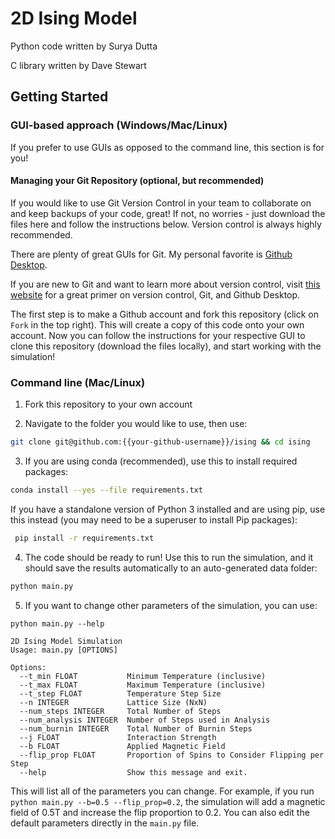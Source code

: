 # 2D Ising Model

Python code written by Surya Dutta

C library written by Dave Stewart 

## Getting Started

### GUI-based approach (Windows/Mac/Linux)

If you prefer to use GUIs as opposed to the command line, this section is for you!

#### Managing your Git Repository (optional, but recommended)

If you would like to use Git Version Control in your team to collaborate on and keep backups of your code, great! If not, no worries - just download the files here and follow the instructions below. Version control is always highly recommended.

There are plenty of great GUIs for Git. My personal favorite is [Github Desktop](https://desktop.github.com/).

If you are new to Git and want to learn more about version control, visit [this website](https://programminghistorian.org/lessons/getting-started-with-github-desktop) for a great primer on version control, Git, and Github Desktop.

The first step is to make a Github account and fork this repository (click on `Fork` in the top right). This will create a copy of this code onto your own account. Now you can follow the instructions for your respective GUI to clone this repository (download the files locally), and start working with the simulation!

### Command line (Mac/Linux)

1. Fork this repository to your own account

2. Navigate to the folder you would like to use, then use:
  ```bash
  git clone git@github.com:{{your-github-username}}/ising && cd ising
  ```

3. If you are using conda (recommended), use this to install required packages:
  ```bash
  conda install --yes --file requirements.txt
  ```

  If you have a standalone version of Python 3 installed and are using pip, use this instead (you may need to be a superuser to install Pip packages):
 ```bash
  pip install -r requirements.txt
  ```

4. The code should be ready to run! Use this to run the simulation, and it should save the results automatically to an auto-generated data folder:
  ```bash
  python main.py
  ```

5. If you want to change other parameters of the simulation, you can use:

  ```
  python main.py --help

  2D Ising Model Simulation
  Usage: main.py [OPTIONS]

  Options:
    --t_min FLOAT           Minimum Temperature (inclusive)
    --t_max FLOAT           Maximum Temperature (inclusive)
    --t_step FLOAT          Temperature Step Size
    --n INTEGER             Lattice Size (NxN)
    --num_steps INTEGER     Total Number of Steps
    --num_analysis INTEGER  Number of Steps used in Analysis
    --num_burnin INTEGER    Total Number of Burnin Steps
    --j FLOAT               Interaction Strength
    --b FLOAT               Applied Magnetic Field
    --flip_prop FLOAT       Proportion of Spins to Consider Flipping per Step
    --help                  Show this message and exit.
  ```

  This will list all of the parameters you can change. For example, if you run `python main.py --b=0.5 --flip_prop=0.2`, the simulation will add a magnetic field of 0.5T and increase the flip proportion to 0.2. You can also edit the default parameters directly in the `main.py` file.
